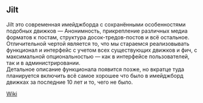 ## Jilt  

Jilt это современная имейджборда с сохранёнными особенностями подобных движков — Анонимность, прикрепление различных медиа форматов к постам, структура досок-тредов-постов и всё остальное.  
Отличительной чертой является то, что мы стараемся реализовывать функционал и интерфейс с учетом всех существующих движков и фич, с максимальной опциональностью — как в интерфейсе пользователей, так и в администрировании.  
Детальное описание функционала появится позже, но вкратце туда планируется включить всё самое хорошее что было в имейджборд движках за последние 10 лет и то, чего не было.    

[Wiki](wiki/)
